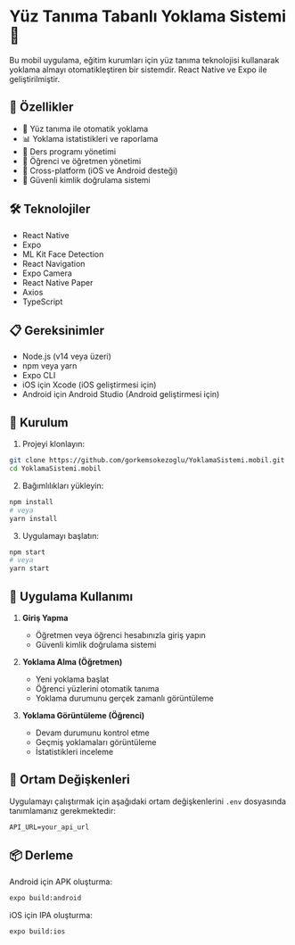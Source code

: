 # Yüz Tanıma Tabanlı Yoklama Sistemi 📱

Bu mobil uygulama, eğitim kurumları için yüz tanıma teknolojisi kullanarak yoklama almayı otomatikleştiren bir sistemdir. React Native ve Expo ile geliştirilmiştir.

## 🚀 Özellikler

- 👤 Yüz tanıma ile otomatik yoklama
- 📊 Yoklama istatistikleri ve raporlama
- 📅 Ders programı yönetimi
- 👥 Öğrenci ve öğretmen yönetimi
- 📱 Cross-platform (iOS ve Android desteği)
- 🔐 Güvenli kimlik doğrulama sistemi

## 🛠 Teknolojiler

- React Native
- Expo
- ML Kit Face Detection
- React Navigation
- Expo Camera
- React Native Paper
- Axios
- TypeScript

## 📋 Gereksinimler

- Node.js (v14 veya üzeri)
- npm veya yarn
- Expo CLI
- iOS için Xcode (iOS geliştirmesi için)
- Android için Android Studio (Android geliştirmesi için)

## 🔧 Kurulum

1. Projeyi klonlayın:

```bash
git clone https://github.com/gorkemsokezoglu/YoklamaSistemi.mobil.git
cd YoklamaSistemi.mobil
```

2. Bağımlılıkları yükleyin:

```bash
npm install
# veya
yarn install
```

3. Uygulamayı başlatın:

```bash
npm start
# veya
yarn start
```

## 📱 Uygulama Kullanımı

1. **Giriş Yapma**

   - Öğretmen veya öğrenci hesabınızla giriş yapın
   - Güvenli kimlik doğrulama sistemi

2. **Yoklama Alma (Öğretmen)**

   - Yeni yoklama başlat
   - Öğrenci yüzlerini otomatik tanıma
   - Yoklama durumunu gerçek zamanlı görüntüleme

3. **Yoklama Görüntüleme (Öğrenci)**
   - Devam durumunu kontrol etme
   - Geçmiş yoklamaları görüntüleme
   - İstatistikleri inceleme

## 🔑 Ortam Değişkenleri

Uygulamayı çalıştırmak için aşağıdaki ortam değişkenlerini `.env` dosyasında tanımlamanız gerekmektedir:

```env
API_URL=your_api_url
```

## 📦 Derleme

Android için APK oluşturma:

```bash
expo build:android
```

iOS için IPA oluşturma:

```bash
expo build:ios
```
